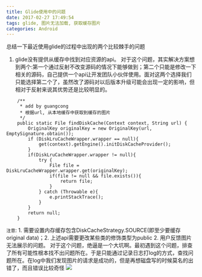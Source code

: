 ```yaml
---
title: Glide使用中的问题
date: 2017-02-27 17:49:54
tags: glide, 图片无法加载, 获取缓存图片
categories: Android
---
```

总结一下最近使用glide的过程中出现的两个比较棘手的问题
1. glide没有提供从缓存中找到对应资源的api。
对于这个问题，其实解决方案想到两个:第一个通过反射不改变源码的情况下能够做到；第二个只能是修改一下相关的源码，自己提供一个api让开发团队小伙伴使用。面对这两个选择我们只能选择第二个了，虽然改了源码对以后版本升级可能会出现一定的影响，但相对于反射来说其优势还是比较明显的。
```
    /**
     * add by guangcong
     * 根据url, 从本地缓存中获取到缓存的图片
     */
    public static File findDiskCache(Context context, String url) {
        OriginalKey originalKey = new OriginalKey(url, EmptySignature.obtain());
        if (DiskLruCacheWrapper.wrapper == null){
            get(context).getEngine().initDiskCacheProvider();
        }
        if(DiskLruCacheWrapper.wrapper != null){
            try {
                File file = DiskLruCacheWrapper.wrapper.get(originalKey);
                if(file != null && file.exists()){
                    return file;
                }
            } catch (Throwable e){
                e.printStackTrace();
            }
        }
        return null;
    }
```
`注意`: 1. 需要设置内存缓存包含DiskCacheStrategy.SOURCE(即至少要缓存original data)；2. 上述api需要更改某些类的修饰类型为public
2. 用户反馈图片无法展示的问题。
对于这个问题，绝逼是一个大坑啊。最初遇到这个问题，排查了所有可能性根本找不出问题所在。于是只能通过记录日志打log的方式，查找问题所在。在log中我们发现图片的请求是成功的，但是再想磁盘写的时候莫名的出错了，而且错误比较奇怪
![](Glide源码解读/glide_source_code.jpg)

